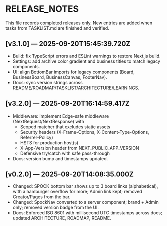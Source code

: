 # RELEASE_NOTES

This file records completed releases only. New entries are added when tasks from TASKLIST.md are finished and verified.

## [v3.1.0] — 2025-09-20T15:45:39.720Z
- Build: fix TypeScript errors and ESLint warnings to restore Next.js build.
- Settings: add archive color gradient and business titles to match legacy components.
- UI: align BottomBar imports for legacy components (Board, BusinessBoard, BusinessCanvas, FooterNav).
- Docs: sync version strings across README/ROADMAP/TASKLIST/ARCHITECTURE/LEARNINGS.

## [v3.2.0] — 2025-09-20T16:14:59.417Z
- Middleware: implement Edge-safe middleware (NextRequest/NextResponse) with
  - Scoped matcher that excludes static assets
  - Security headers (X-Frame-Options, X-Content-Type-Options, Referrer-Policy)
  - HSTS for production host(s)
  - X-App-Version header from NEXT_PUBLIC_APP_VERSION
  - Defensive try/catch with safe pass-through
- Docs: version bump and timestamps updated.

## [v0.2.0] — 2025-09-20T14:08:35.000Z
- Changed: SPOCK bottom bar shows up to 3 board links (alphabetical), with a hamburger overflow for more; Admin link kept; removed Creator/Pages from the bar.
- Changed: SpockNav converted to a server component; brand + Admin only; removed version badge from the UI.
- Docs: Enforced ISO 8601 with millisecond UTC timestamps across docs; updated ARCHITECTURE, ROADMAP, README.
